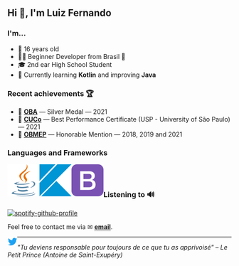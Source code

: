 <h2>Hi 👋, I'm Luiz Fernando</h2>

### I'm...
* 🤟 16 years old
* 👨‍💻 Beginner Developer from Brasil 💚
* 🎓 2nd ear High School Student
* 🔭 Currently learning **Kotlin** and improving **Java**

### Recent achievements 🏆
* 🥈 **[OBA](https://www.oba.org.br/site/)** — Silver Medal — 2021
* 📃 **[CUCo](https://www.fuvest.br/cuco-competicao-usp-de-conhecimentos/)** — Best Performance Certificate (USP - University of São Paulo) — 2021
* 📃 **[OBMEP](https://www.obmep.org.br)** — Honorable Mention — 2018, 2019 and 2021

### Languages and Frameworks
<img align="left" src="icons/java.svg" />
<img align="left" src="icons/kotlin.svg" />
<img align="left" src="icons/bootstrap.svg" />

<br/>
<br/>

### Listening to 🔊
[![spotify-github-profile](https://spotify-github-profile.vercel.app/api/view?uid=22v3rugwuvwsgayeda4vf2bxq&cover_image=true&theme=novatorem&show_offline=true&background_color=121212&bar_color_cover=true&bar_color=53b14f)](https://spotify-github-profile.vercel.app/api/view?uid=22v3rugwuvwsgayeda4vf2bxq&redirect=true)

Feel free to contact me via ✉ **<a href="mailto:luizfalmeidamorais@gmail.com">email</a>**.

<p align="left"><a href="https://twitter.com/LuizFAM" target="blank"><img align="left" src="icons/twitter.svg" alt="twitter" width="22px" /></a></p>

---

_"Tu deviens responsable pour toujours de ce que tu as apprivoisé" – Le Petit Prince (Antoine de Saint-Exupéry)_

<!--<br />
<br />
<br />-->

##

